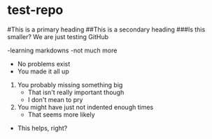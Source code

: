 # test-repo
#This is a primary heading
##This is a secondary heading
###Is this smaller?
We are just testing GitHub

  -learning markdowns
  -not much more
  
  
- No problems exist
- You made it all up
 1. You probably missing something big
     - That isn't really important though
     - I don't mean to pry
 2. You might have just not indented enough times
     - That seems more likely
- This helps, right?



